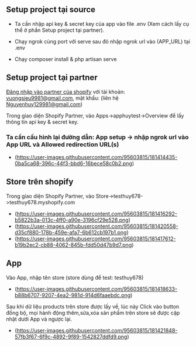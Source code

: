 ## Setup project tại source
- Ta cần nhập api key & secret key của app vào file .env (Xem cách lấy cụ thể ở phần Setup project tại partner).

- Chạy ngrok cùng port với serve sau đó nhập ngrok url vào (APP_URL) tại .env

- Chạy composer install & php artisan serve 

## Setup project tại partner
[Đăng nhập vào partner của shopify](https://www.shopify.com/partners) với tài khoản: vuongsieu9981@gmail.com, mật khẩu: (liên hệ Nguyenhuy129981@gmail.com)

Trong giao diện Shopify Partner, vào Apps->apphuytest->Overview để lấy thông tin api key & secret key.
<h3>Ta cần cấu hình lại đường dẫn: App setup -> nhập ngrok url vào App URL và Allowed redirection URL(s)</h3>

- (https://user-images.githubusercontent.com/95603815/181414435-0ba5ca68-396c-44f3-bbd6-16bece58c0b2.png)



<h2>Store trên shopify</h2>
Trong giao diện Shopify Partner, vào Store->testhuy678->testhuy678.myshopify.com

- (https://user-images.githubusercontent.com/95603815/181416292-b5822b3a-013c-4ff0-a90e-3196cf29e528.png)
- (https://user-images.githubusercontent.com/95603815/181420558-d35cf880-178b-459e-afa7-6b612cb197b1.png)
- (https://user-images.githubusercontent.com/95603815/181417612-b19b2ec2-cb88-4062-845b-fdd50d47b9d7.png)

<h2>App</h2>
Vào App, nhập tên store (store dùng để test: testhuy678)

- (https://user-images.githubusercontent.com/95603815/181418633-b88b6707-9207-4ea2-981d-914d6faaebdc.png)

Sau khi dữ liệu products trên store được lấy về, lúc này Click vào button đồng bộ, mọi hành động thêm,sửa,xóa sản phẩm trên store sẽ được cập nhật dưới App và ngược lại.

- (https://user-images.githubusercontent.com/95603815/181421848-57fb3f67-6f9c-4892-9f89-1542827ddfd9.png)


